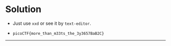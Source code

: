 # Solution

- Just use `xxd` or see it by `text-editor`.

- `picoCTF{more_than_m33ts_the_3y3657BaB2C}`

---
